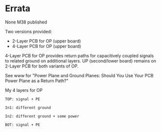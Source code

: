 # Errata
None
M38 published

Two versions provided:
- 2-Layer	PCB for OP (upper board)
- 4-Layer PCB for OP (upper board)
	
4-Layer PCB for OP provides return paths for capacitively coupled signals to related ground on additional layers.
UP (second/lower board) remains on 2-Layer PCB for both variants of OP.
	
See www  for "Power Plane and Ground Planes: Should You Use Your PCB Power Plane as a Return Path?"

My 4 layers for OP

	TOP: signal + PE
	
	In1: different ground
	
	In2: different ground + some power
	
	BOT: signal + PE 

